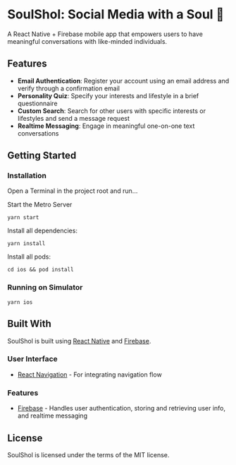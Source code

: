 [React Native]: https://github.com/facebook/react-native
[Firebase]: https://github.com/invertase/react-native-firebase
[React Navigation]: https://github.com/react-navigation/react-navigation
[Reanimated]: https://github.com/software-mansion/react-native-reanimated
[React Native Gesture Handler]: https://github.com/software-mansion/react-native-gesture-handler
   
   # **SoulShol: Social Media with a Soul :tada:**

A React Native + Firebase mobile app that empowers users to have meaningful conversations with like-minded individuals.

  ## Features
- **Email Authentication**: Register your account using an email address and verify through a confirmation email
- **Personality Quiz**: Specify your interests and lifestyle in a brief questionnaire
- **Custom Search**: Search for other users with specific interests or lifestyles and send a message request
- **Realtime Messaging**: Engage in meaningful one-on-one text conversations

## Getting Started
### Installation
Open a Terminal in the project root and run...

Start the Metro Server
```shell
yarn start
```

Install all dependencies:
```shell
yarn install
```
Install all pods:
``` shell
cd ios && pod install
```
### Running on Simulator
```shell
yarn ios
```

## Built With
SoulShol is built using [React Native] and [Firebase].

### User Interface
- [React Navigation] - For integrating navigation flow
### Features
- [Firebase] - Handles user authentication, storing and retrieving user info, and realtime messaging
## License
SoulShol is licensed under the terms of the MIT license.
